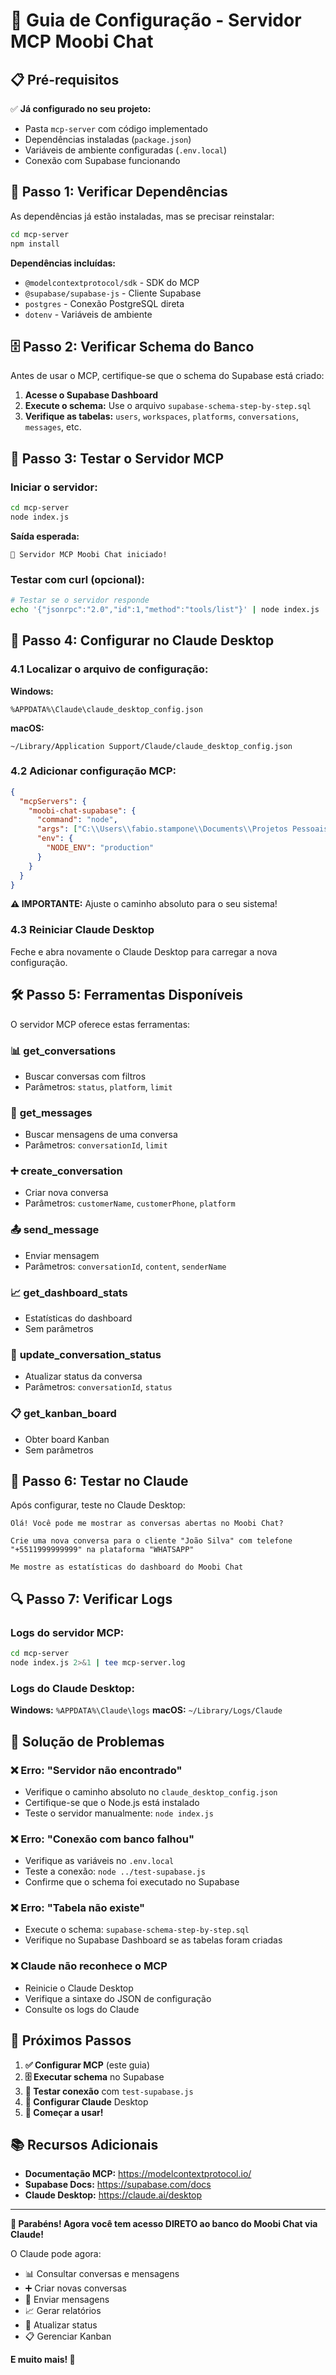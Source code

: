 # 🚀 Guia de Configuração - Servidor MCP Moobi Chat

## 📋 Pré-requisitos

✅ **Já configurado no seu projeto:**
- Pasta `mcp-server` com código implementado
- Dependências instaladas (`package.json`)
- Variáveis de ambiente configuradas (`.env.local`)
- Conexão com Supabase funcionando

## 🔧 Passo 1: Verificar Dependências

As dependências já estão instaladas, mas se precisar reinstalar:

```bash
cd mcp-server
npm install
```

**Dependências incluídas:**
- `@modelcontextprotocol/sdk` - SDK do MCP
- `@supabase/supabase-js` - Cliente Supabase
- `postgres` - Conexão PostgreSQL direta
- `dotenv` - Variáveis de ambiente

## 🗄️ Passo 2: Verificar Schema do Banco

Antes de usar o MCP, certifique-se que o schema do Supabase está criado:

1. **Acesse o Supabase Dashboard**
2. **Execute o schema:** Use o arquivo `supabase-schema-step-by-step.sql`
3. **Verifique as tabelas:** `users`, `workspaces`, `platforms`, `conversations`, `messages`, etc.

## 🚀 Passo 3: Testar o Servidor MCP

### Iniciar o servidor:

```bash
cd mcp-server
node index.js
```

**Saída esperada:**
```
🚀 Servidor MCP Moobi Chat iniciado!
```

### Testar com curl (opcional):

```bash
# Testar se o servidor responde
echo '{"jsonrpc":"2.0","id":1,"method":"tools/list"}' | node index.js
```

## 🔌 Passo 4: Configurar no Claude Desktop

### 4.1 Localizar o arquivo de configuração:

**Windows:**
```
%APPDATA%\Claude\claude_desktop_config.json
```

**macOS:**
```
~/Library/Application Support/Claude/claude_desktop_config.json
```

### 4.2 Adicionar configuração MCP:

```json
{
  "mcpServers": {
    "moobi-chat-supabase": {
      "command": "node",
      "args": ["C:\\Users\\fabio.stampone\\Documents\\Projetos Pessoais\\Moobi Chat\\MoobeChat\\mcp-server\\index.js"],
      "env": {
        "NODE_ENV": "production"
      }
    }
  }
}
```

**⚠️ IMPORTANTE:** Ajuste o caminho absoluto para o seu sistema!

### 4.3 Reiniciar Claude Desktop

Feche e abra novamente o Claude Desktop para carregar a nova configuração.

## 🛠️ Passo 5: Ferramentas Disponíveis

O servidor MCP oferece estas ferramentas:

### 📊 **get_conversations**
- Buscar conversas com filtros
- Parâmetros: `status`, `platform`, `limit`

### 💬 **get_messages**
- Buscar mensagens de uma conversa
- Parâmetros: `conversationId`, `limit`

### ➕ **create_conversation**
- Criar nova conversa
- Parâmetros: `customerName`, `customerPhone`, `platform`

### 📤 **send_message**
- Enviar mensagem
- Parâmetros: `conversationId`, `content`, `senderName`

### 📈 **get_dashboard_stats**
- Estatísticas do dashboard
- Sem parâmetros

### 🔄 **update_conversation_status**
- Atualizar status da conversa
- Parâmetros: `conversationId`, `status`

### 📋 **get_kanban_board**
- Obter board Kanban
- Sem parâmetros

## 🧪 Passo 6: Testar no Claude

Após configurar, teste no Claude Desktop:

```
Olá! Você pode me mostrar as conversas abertas no Moobi Chat?
```

```
Crie uma nova conversa para o cliente "João Silva" com telefone "+5511999999999" na plataforma "WHATSAPP"
```

```
Me mostre as estatísticas do dashboard do Moobi Chat
```

## 🔍 Passo 7: Verificar Logs

### Logs do servidor MCP:
```bash
cd mcp-server
node index.js 2>&1 | tee mcp-server.log
```

### Logs do Claude Desktop:
**Windows:** `%APPDATA%\Claude\logs`
**macOS:** `~/Library/Logs/Claude`

## 🚨 Solução de Problemas

### ❌ Erro: "Servidor não encontrado"
- Verifique o caminho absoluto no `claude_desktop_config.json`
- Certifique-se que o Node.js está instalado
- Teste o servidor manualmente: `node index.js`

### ❌ Erro: "Conexão com banco falhou"
- Verifique as variáveis no `.env.local`
- Teste a conexão: `node ../test-supabase.js`
- Confirme que o schema foi executado no Supabase

### ❌ Erro: "Tabela não existe"
- Execute o schema: `supabase-schema-step-by-step.sql`
- Verifique no Supabase Dashboard se as tabelas foram criadas

### ❌ Claude não reconhece o MCP
- Reinicie o Claude Desktop
- Verifique a sintaxe do JSON de configuração
- Consulte os logs do Claude

## 🎯 Próximos Passos

1. **✅ Configurar MCP** (este guia)
2. **🗄️ Executar schema** no Supabase
3. **🧪 Testar conexão** com `test-supabase.js`
4. **🔌 Configurar Claude** Desktop
5. **🚀 Começar a usar!**

## 📚 Recursos Adicionais

- **Documentação MCP:** https://modelcontextprotocol.io/
- **Supabase Docs:** https://supabase.com/docs
- **Claude Desktop:** https://claude.ai/desktop

---

**🎉 Parabéns! Agora você tem acesso DIRETO ao banco do Moobi Chat via Claude!**

O Claude pode agora:
- 📊 Consultar conversas e mensagens
- ➕ Criar novas conversas
- 💬 Enviar mensagens
- 📈 Gerar relatórios
- 🔄 Atualizar status
- 📋 Gerenciar Kanban

**E muito mais! 🚀**